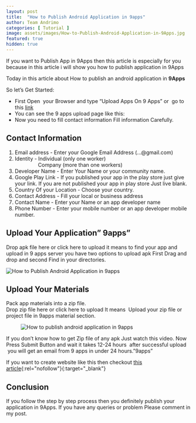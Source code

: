 ```yaml
---
layout: post
title:  "How to Publish Android Application in 9apps"
author: Team Andrimo
categories: [ Tutorial ]
image: assets/images/How-to-Publish-Android-Application-in-9Apps.jpg
featured: true
hidden: true
---
```


<!-- wp:paragraph -->
<p>If you want to Publish App in 9Apps then this article is especially for you because in this article <g class="gr_ gr_6 gr-alert gr_tiny gr_spell gr_inline_cards gr_run_anim ContextualSpelling multiReplace" id="6" data-gr-id="6">i</g> will show you how to publish <g class="gr_ gr_15 gr-alert gr_gramm gr_inline_cards gr_run_anim Grammar only-ins doubleReplace replaceWithoutSep" id="15" data-gr-id="15">application</g> in 9Apps</p>
<!-- /wp:paragraph -->

<!-- wp:paragraph -->
<p>Today in this article about How to publish an android application in <strong>9Apps</strong></p>
<!-- /wp:paragraph -->

<!-- wp:paragraph -->
<p>So let’s Get Started:</p>
<!-- /wp:paragraph -->

<!-- wp:list -->
<ul><li>First Open &nbsp;your Browser and type “Upload Apps On 9 Apps” or &nbsp;go to this&nbsp;<a href="https://business.9apps.com/upload-app.html" target="_blank" rel="noreferrer noopener" aria-label=" (opens in a new tab)">link</a></li><li>You can see the 9 apps upload page like this:</li><li>Now you need to fill contact information Fill information Carefully.</li></ul>
<!-- /wp:list -->

<!-- wp:heading -->
<h2>Contact Information</h2>
<!-- /wp:heading -->

<!-- wp:list {"ordered":true} -->
<ol><li>Email address - Enter your Google Email Address (…@gmail.com)</li><li>Identity -&nbsp;Individual (only one worker)&nbsp; &nbsp; &nbsp; &nbsp; &nbsp; &nbsp; &nbsp; &nbsp; &nbsp; &nbsp; &nbsp; &nbsp; &nbsp; &nbsp; &nbsp; &nbsp; &nbsp; &nbsp; &nbsp; &nbsp; &nbsp; &nbsp; &nbsp; &nbsp; &nbsp; &nbsp; &nbsp; &nbsp; &nbsp; &nbsp; &nbsp; &nbsp; &nbsp; &nbsp; &nbsp; &nbsp; &nbsp; &nbsp; Company (more than one workers)</li><li>Developer Name - Enter Your Name or your community name.</li><li>Google Play Link - If you published your app in the play store just give your link. If you are not published&nbsp;your app in play store Just live blank.</li><li>Country Of your Location - Choose your country.</li><li>Contact Address - Fill your local or business address</li><li>Contact Name - Enter your Name or an app developer name</li><li>Phone Number - Enter your mobile number&nbsp;or an app developer mobile number.</li></ol>
<!-- /wp:list -->

<!-- wp:heading -->
<h2>Upload Your Application” 9apps”</h2>
<!-- /wp:heading -->

<!-- wp:paragraph -->
<p>Drop apk file here or click here to upload it means to find your app and upload in 9 apps server you have two options to upload apk First Drag and drop and second Find in your directories.</p>
<!-- /wp:paragraph -->

<!-- wp:image {"id":1742} -->
![How to Publish Android Application in 9apps](https://github.com/rahulkumarsingh73690/andrimo/blob/master/assets/images/upload-your-apps.jpg)
<!-- /wp:image -->

<!-- wp:heading -->
<h2>Upload Your Materials</h2>
<!-- /wp:heading -->

<!-- wp:paragraph -->
<p>Pack app materials into a zip file.<br>Drop zip file here or click here to upload It means &nbsp;Upload your zip file or project file in 9apps material section.</p>
<!-- /wp:paragraph -->

<!-- wp:image {"id":1743} -->
<figure class="wp-block-image"><img src="http://rahulit.com/wp-content/uploads/2018/02/zcvvdz.jpg" alt="How to publish android application in 9apps" class="wp-image-1743"/></figure>
<!-- /wp:image -->

<!-- wp:paragraph -->
<p>If you don’t know how to get Zip file of any apk Just watch this video. Now Press Submit Button and wait it takes 12-24 hours  after successful upload  you will get an email from 9 apps in under 24 hours.”9apps”</p>
<!-- /wp:paragraph -->

<!-- wp:paragraph -->
If you want to create website like this then checkout [this article](https://www.rahulit.com/how-to-create-a-website-free-of-cost/){:rel="nofollow"}{:target="_blank"} 
<!-- /wp:paragraph -->

<!-- wp:heading -->
<h2>Conclusion</h2>
<!-- /wp:heading -->

<!-- wp:paragraph -->
<p>If you follow the step by step process then you definitely publish your application in 9Apps. If you have any queries or problem Please comment in my post. </p>
<!-- /wp:paragraph -->

